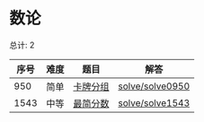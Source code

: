# 数论

<!--- table -->


总计: 2

| 序号 | 难度 | 题目                    | 解答                      |
| ---- | ---- | ------------------ | ---------------- |
| 950 | 简单 | [卡牌分组](https://leetcode-cn.com/problems/x-of-a-kind-in-a-deck-of-cards/) | [solve/solve0950](../solve/solve0950)|
| 1543 | 中等 | [最简分数](https://leetcode-cn.com/problems/simplified-fractions/) | [solve/solve1543](../solve/solve1543)|
